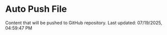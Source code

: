 # Auto Push File

Content that will be pushed to GitHub repository.
Last updated: 07/19/2025, 04:59:47 PM